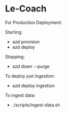# Le-Coach

For Production Deployment:

Starting:
- azd provision
- azd deploy

Stopping:
- azd down --purge


To deploy just ingestion:
- azd deploy ingestion

To ingest data:
- ./scripts/ingest-data.sh

